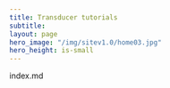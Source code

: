```yaml
---
title: Transducer tutorials
subtitle: 
layout: page
hero_image: "/img/sitev1.0/home03.jpg"
hero_height: is-small
---
```


index.md
